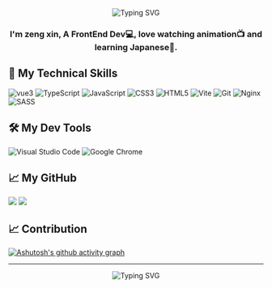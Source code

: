 <div align="center">
<img src="https://readme-typing-svg.herokuapp.com?font=ZCOOL+KuaiLe&size=27&pause=1000&color=000000&width=435&lines=Ciallo+%EF%BD%9E(%E2%88%A0%E3%83%BB%CF%89%3C+)%E2%8C%92%E2%98%85" alt="Typing SVG" />
</div>

<h3 align="center">
I'm zeng xin, A FrontEnd Dev💻, love watching animation📺 and learning Japanese🌸.
</h3> 

## 🎯 My Technical Skills

![vue3](https://img.shields.io/badge/Vue3-%2335495e.svg?style=plasti&logo=vuedotjs)
![TypeScript](https://img.shields.io/badge/TypeScript-%23007ACC.svg?style=plasti&logo=typescript&logoColor=white)
![JavaScript](https://img.shields.io/badge/JavaScript-%23323330.svg?style=plasti&logo=javascript&logoColor=%23F7DF1E)
![CSS3](https://img.shields.io/badge/CSS3-%231572B6.svg?style=plasti&logo=css3&logoColor=white)
![HTML5](https://img.shields.io/badge/HTML5-%23E34F26.svg?style=plasti&logo=html5&logoColor=white)
![Vite](https://img.shields.io/badge/Vite-%23646CFF.svg?style=plasti&logo=vite&logoColor=white)
![Git](https://img.shields.io/badge/Git-%23F05033.svg?style=plasti&logo=git&logoColor=white)
![Nginx](https://img.shields.io/badge/Nginx-%23009639.svg?style=plasti&logo=nginx&logoColor=white)
![SASS](https://img.shields.io/badge/Sass-hotpink.svg?style=plasti&logo=SASS&logoColor=white)


## 🛠️ My Dev Tools

![Visual Studio Code](https://img.shields.io/badge/Visual%20Studio%20Code-0078d7.svg?style=plasti&logo=visual-studio-code&logoColor=white)
![Google Chrome](https://img.shields.io/badge/Google%20Chrome-4285F4?style=plasti&logo=GoogleChrome&logoColor=white)

## 📈 My GitHub
<div>
  <img src="https://github-readme-stats.vercel.app/api?username=Sakura0213&show_icons=true&theme=transparent&line_height=34" /> 
  <img src="https://github-readme-stats.vercel.app/api/top-langs/?username=Sakura0213&layout=donut&langs_count=6&text_color=000&icon_color=fff&theme=graywhite" />
</div>

## 📈 Contribution
[![Ashutosh's github activity graph](https://github-readme-activity-graph.vercel.app/graph?username=Sakura0213)](https://github.com/ashutosh00710/github-readme-activity-graph)

--- 
<div align="center">
  <img src="https://profile-counter.glitch.me/Sakura0213/count.svg" alt="Typing SVG" />
</div>

